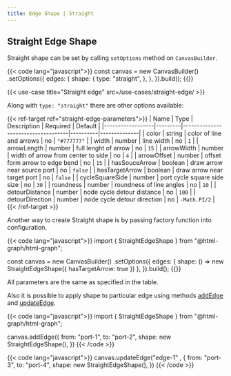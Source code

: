 ```yaml
---
title: Edge Shape | Straight
---
```


## Straight Edge Shape

Straight shape can be set by calling `setOptions` method on `CanvasBuilder`.

{{< code lang="javascript">}}
const canvas = new CanvasBuilder()
  .setOptions({
    edges: {
      shape: {
        type: "straight",
      },
    },
  }).build();
{{</code>}}

{{< use-case title="Straight edge" src=/use-cases/straight-edge/ >}}

Along with `type: "straight"` there are other options available:

{{< ref-target ref="straight-edge-parameters">}}
| Name             | Type    | Description                        | Required | Default      |
|------------------|---------|------------------------------------|----------|--------------|
| color            | string  | color of line and arrows           | no       | `"#777777"`  |
| width            | number  | line width                         | no       | `1`          |
| arrowLength      | number  | full lenght of arrow               | no       | `15`         |
| arrowWidth       | number  | width of arrow from center to side | no       | `4`          |
| arrowOffset      | number  | offset form arrow to edge bend     | no       | `15`         |
| hasSouceArrow    | boolean | draw arrow near source port        | no       | `false`      |
| hasTargetArrow   | boolean | draw arrow near target port        | no       | `false`      |
| cycleSquareSide  | number  | port cycle square side size        | no       | `30`         |
| roundness        | number  | roundness of line angles           | no       | `10`         |
| detourDistance   | number  | node cycle detour distance         | no       | `100`        |
| detourDirection  | number  | node cycle detour direction        | no       | `-Math.PI/2` |
{{< /ref-target >}}

Another way to create Straight shape is by passing factory function into
configuration.

{{< code lang="javascript">}}
import { StraightEdgeShape } from "@html-graph/html-graph";

const canvas = new CanvasBuilder()
  .setOptions({
    edges: {
      shape: () => new StraightEdgeShape({ hasTargetArrow: true })
    },
  }).build();
{{</code>}}

All parameters are the same as specified in the <span data-ref="straight-edge-parameters">table</span>.

Also it is possible to apply shape to particular edge using methods
<a href="/canvas/add-edge">addEdge</a> and <a href="/canvas/update-edge">updateEdge</a>.

{{< code lang="javascript">}}
import { StraightEdgeShape } from "@html-graph/html-graph";

canvas.addEdge({
  from: "port-1",
  to: "port-2",
  shape: new StraightEdgeShape(),
})
{{< /code >}}

{{< code lang="javascript">}}
canvas.updateEdge("edge-1" , {
  from: "port-3",
  to: "port-4",
  shape: new StraightEdgeShape(),
})
{{< /code >}}
